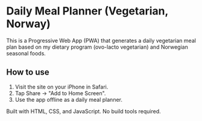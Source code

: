 # Daily Meal Planner (Vegetarian, Norway)

This is a Progressive Web App (PWA) that generates a daily vegetarian meal plan
based on my dietary program (ovo-lacto vegetarian) and Norwegian seasonal foods.

## How to use
1. Visit the site on your iPhone in Safari.
2. Tap Share → "Add to Home Screen".
3. Use the app offline as a daily meal planner.

Built with HTML, CSS, and JavaScript. No build tools required.
